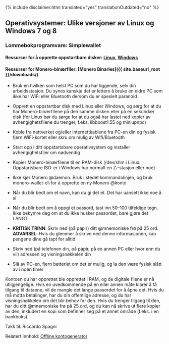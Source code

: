 {% include disclaimer.html translated="yes" translationOutdated="no" %}

## Operativsystemer:  Ulike versjoner av Linux og Windows 7 og 8

### Lommebokprogramvare:  Simplewallet

#### Ressurser for å opprette oppstartbare disker:  [Linux](http://www.pendrivelinux.com/),       [Windows](https://www.microsoft.com/en-us/download/windows-usb-dvd-download-tool)

#### Ressurser for Monero-binærfiler:  [Monero Binaries]({{ site.baseurl_root }}/downloads/)

- Bruk en hvilken som helst PC som du har liggende, selv din arbeidsstasjon. Du synes kanskje det er lettere å bruke en eldre PC som ikke har WiFi eller Bluetooth dersom du er spesielt paranoid

- Opprett en oppstartbar disk med Linux eller Windows, og sørg for at du har Monero-binærfilene på den samme disken eller på en sekundær disk (for Linux bør du sørge for at du også har lastet ned kopier av avhengighetsfilene du trenger, f.eks. libboost1.55 og miniupnpc)

- Koble fra nettverket og/eller internettkablene fra PC-en din og fysisk fjern WiFi-kortet eller skru om mulig av Wifi/Bluetooth

- Start opp i ditt oppstartsbare operativsystem og installer avhengighetsfiler om nødvendig

- Kopier Monero-binærfilene til en RAM-disk (/dev/shm i Linux. Oppstartsbare ISO-er i Windows har normalt en Z:-stasjon eller noe)

- Ikke kjør Monero @daemon. Bruk i stedet kommandolinjen, og bruk monero-wallet-cli for å opprette en ny Monero @konto

- Når du blir bedt om et navn, kan du gi det et. Det har uansett ikke noe å si

- Når du blir bedt om å oppgi et passord, tast inn 50–100 tilfeldige tegn. Ikke bekymre deg om at du ikke husker passordet, bare gjøre det LANGT

- **KRITISK TRINN**: Skriv ned (på papir) ditt @mnemoniske frø på 25 ord.
**ADVARSEL**:  Hvis du glemmer å skrive ned denne informasjonen, kan pengene dine gå tapt for alltid

- Skriv ned (på telefonen din, på papir, på en annen PC eller hvor enn du vil) adressen og visningsnøkkelen din

- Slå av PC-en, fjern batteriet om det er mulig, og la den være fysisk slått av i noen timer

Kontoen du har opprettet ble opprettet i RAM, og de digitale filene er nå utilgjengelige. Hvis en uvedkommende på en eller annen måte klarer å få tilgang til dataene, vil de mangle det lange passordet for å åpne det. Hvis du må motta betalinger, har du din offentlige adresse, og du har visningsnøkkelen om det blir behov for den. Hvis du trenger tilgang til den, har du ditt @mnemoniske frø på 25 ord, og du kan nå skrive ut flere kopier av den, inkludert en kopi som befinner seg på et annet område (f.eks. i en bankboks).

Takk til:  Riccardo Spagni

Relatert innhold:  [Offline kontogenerator](http://moneroaddress.org/)
